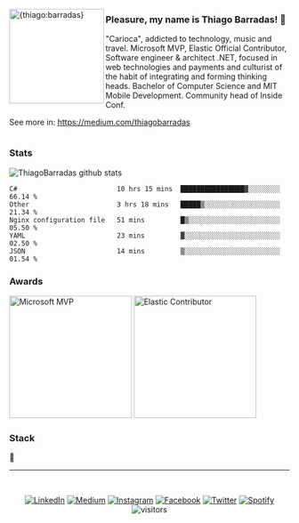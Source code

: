 <img align="left" width="170" src="https://i.imgur.com/PutOnaN.png" alt="{thiago:barradas}"></img>

### Pleasure, my name is Thiago Barradas! 👋 

"Carioca", addicted to technology, music and travel. Microsoft MVP, Elastic Official Contributor, Software engineer & architect .NET, focused in web technologies and payments and culturist of the habit of integrating and forming thinking heads. Bachelor of Computer Science and MIT Mobile Development. Community head of Inside Conf.

See more in: https://medium.com/thiagobarradas

<div align="center">
<img src="https://i.imgur.com/LmYLy9y.png" alt=""></img>
</div>

### Stats

![ThiagoBarradas github stats](https://github-readme-stats.vercel.app/api?username=ThiagoBarradas&show_icons=true&title_color=fff&icon_color=79ff97&text_color=9f9f9f&bg_color=151515)

<!--START_SECTION:waka-->
```text
C#                         10 hrs 15 mins  ████████████████▓░░░░░░░░   66.14 % 
Other                      3 hrs 18 mins   █████▒░░░░░░░░░░░░░░░░░░░   21.34 % 
Nginx configuration file   51 mins         █▒░░░░░░░░░░░░░░░░░░░░░░░   05.50 % 
YAML                       23 mins         ▓░░░░░░░░░░░░░░░░░░░░░░░░   02.50 % 
JSON                       14 mins         ▒░░░░░░░░░░░░░░░░░░░░░░░░   01.54 % 
```
<!--END_SECTION:waka-->

### Awards

<a href="https://mvp.microsoft.com/pt-br/mvp/Thiago%20%20Barradas-5003579" target="_blank"><img height="220" src="https://i.imgur.com/ngzQLRS.png" alt="Microsoft MVP"></img></a> <a href="https://elastic.github.io/Elastic-Contributor-Program/ranking-piloto" target="_blank"><img height="220" src="https://i.imgur.com/HJxs2PS.png" alt="Elastic Contributor"></img></a>

### Stack

:construction:

<hr>
<div align="center">
 <br>

<a href="https://www.linkedin.com/in/thiagobarradas" target="_blank"><img src="https://img.shields.io/badge/LinkedIn-%230077B5.svg?&style=flat-square&logo=linkedin&logoColor=white" alt="LinkedIn"></a>
<a href="https://medium.com/thiagobarradas" target="_blank"><img src="https://img.shields.io/badge/Spotify-%23575757.svg?&style=flat-square&logo=medium&logoColor=white" alt="Medium"></a>
<a href="https://www.instagram.com/_thiagobarradas" target="_blank"><img src="https://img.shields.io/badge/Instagram-%23E4405F.svg?&style=flat-square&logo=instagram&logoColor=white" alt="Instagram"></a>
<a href="https://www.facebook.com/thbarradas" target="_blank"><img src="https://img.shields.io/badge/Facebook-%231877F2.svg?&style=flat-square&logo=facebook&logoColor=white" alt="Facebook"></a>
<a href="https://twitter.com/_thiagobarradas" target="_blank"><img src="https://img.shields.io/badge/Twitter-%2303A9F4.svg?&style=flat-square&logo=twitter&logoColor=white" alt="Twitter"></a>
<a href="https://open.spotify.com/user/22gv6ux35l2hrngr2clavmica" target="_blank"><img src="https://img.shields.io/badge/Spotify-%231ED760.svg?&style=flat-square&logo=spotify&logoColor=white" alt="Spotify"></a>
![visitors](https://visitor-badge.laobi.icu/badge?page_id=thiagobarradas)
</div>

<!--
**ThiagoBarradas/thiagobarradas** is a ✨ _special_ ✨ repository because its `README.md` (this file) appears on your GitHub profile.

Here are some ideas to get you started:

- 🔭 I’m currently working on ...
- 🌱 I’m currently learning ...
- 👯 I’m looking to collaborate on ...
- 🤔 I’m looking for help with ...
- 💬 Ask me about ...
- 📫 How to reach me: ...
- 😄 Pronouns: ...
- ⚡ Fun fact: ...

<p align="center">
  <a href="https://www.linkedin.com/in/thiagobarradas"><img src="https://img.icons8.com/color/48/000000/linkedin.png" alt="linkedin"/></a>
  <a href="https://medium.com/thiagobarradas"><img src="https://img.icons8.com/color/48/000000/medium-logo.png" alt="medium"/></a>
  <a href="https://www.instagram.com/_thiagobarradas"><img src="https://img.icons8.com/color/48/000000/instagram-new.png" alt="instagram"/></a>
  <a href="https://www.facebook.com/thbarradas"><img src="https://img.icons8.com/color/48/000000/facebook.png" alt="facebook"/></a>
  <a href=""><img src="https://img.icons8.com/color/48/000000/twitter-squared.png" alt="twitter"/></a>
  <a href="https://open.spotify.com/user/22gv6ux35l2hrngr2clavmica"><img src="https://img.icons8.com/color/48/000000/spotify--v1.png" alt="spotify"/></a>
</p>

-->


